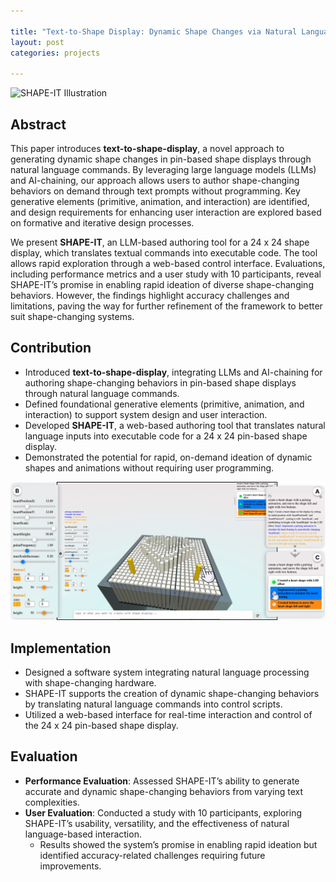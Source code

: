 ```yaml
---

title: "Text-to-Shape Display: Dynamic Shape Changes via Natural Language Commands"  
layout: post  
categories: projects  

---
```


![SHAPE-IT Illustration](/img/Fig1_teaser.png)  <!-- Replace with an actual image from the project if available -->  

## Abstract  

This paper introduces **text-to-shape-display**, a novel approach to generating dynamic shape changes in pin-based shape displays through natural language commands. By leveraging large language models (LLMs) and AI-chaining, our approach allows users to author shape-changing behaviors on demand through text prompts without programming. Key generative elements (primitive, animation, and interaction) are identified, and design requirements for enhancing user interaction are explored based on formative and iterative design processes.  

We present **SHAPE-IT**, an LLM-based authoring tool for a 24 x 24 shape display, which translates textual commands into executable code. The tool allows rapid exploration through a web-based control interface. Evaluations, including performance metrics and a user study with 10 participants, reveal SHAPE-IT’s promise in enabling rapid ideation of diverse shape-changing behaviors. However, the findings highlight accuracy challenges and limitations, paving the way for further refinement of the framework to better suit shape-changing systems.  

## Contribution  

- Introduced **text-to-shape-display**, integrating LLMs and AI-chaining for authoring shape-changing behaviors in pin-based shape displays through natural language commands.  
- Defined foundational generative elements (primitive, animation, and interaction) to support system design and user interaction.  
- Developed **SHAPE-IT**, a web-based authoring tool that translates natural language inputs into executable code for a 24 x 24 pin-based shape display.  
- Demonstrated the potential for rapid, on-demand ideation of dynamic shapes and animations without requiring user programming.  

![SHAPE-IT DESIGN SPACE](/img/walkthrough.png)  

## Implementation  

- Designed a software system integrating natural language processing with shape-changing hardware.  
- SHAPE-IT supports the creation of dynamic shape-changing behaviors by translating natural language commands into control scripts.  
- Utilized a web-based interface for real-time interaction and control of the 24 x 24 pin-based shape display.  

## Evaluation  

- **Performance Evaluation**: Assessed SHAPE-IT’s ability to generate accurate and dynamic shape-changing behaviors from varying text complexities.  
- **User Evaluation**: Conducted a study with 10 participants, exploring SHAPE-IT’s usability, versatility, and the effectiveness of natural language-based interaction.  
  - Results showed the system’s promise in enabling rapid ideation but identified accuracy-related challenges requiring future improvements.  
